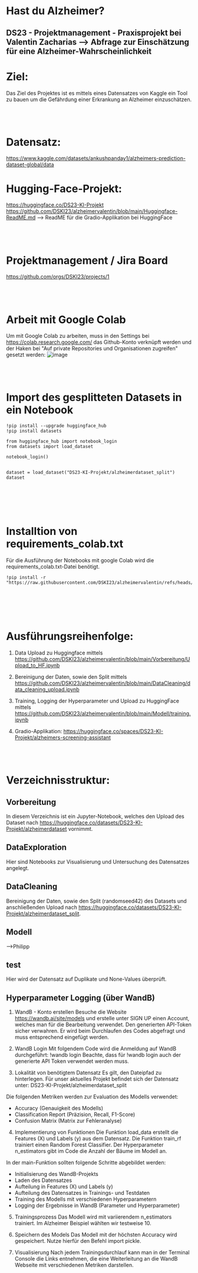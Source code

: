 # Hast du Alzheimer?
## DS23 - Projektmanagement - Praxisprojekt bei Valentin Zacharias --> Abfrage zur Einschätzung für eine Alzheimer-Wahrscheinlichkeit

# Ziel:
Das Ziel des Projektes ist es mittels eines Datensatzes von Kaggle ein Tool zu bauen um die Gefährdung einer Erkrankung an Alzheimer einzuschätzen. </br></br></br></br>

# Datensatz:
https://www.kaggle.com/datasets/ankushpanday1/alzheimers-prediction-dataset-global/data

# Hugging-Face-Projekt:
https://huggingface.co/DS23-KI-Projekt </br>
https://github.com/DSKI23/alzheimervalentin/blob/main/Huggingface-ReadME.md --> ReadME für die Gradio-Applikation bei HuggingFace</br></br></br></br>

# Projektmanagement / Jira Board
https://github.com/orgs/DSKI23/projects/1 
</br></br></br></br>
# Arbeit mit Google Colab
Um mit Google Colab zu arbeiten, muss in den Settings bei https://colab.research.google.com/ das Github-Konto verknüpft werden und der Haken bei "Auf private Repositories und Organisationen zugreifen" gesetzt werden:
![image](https://github.com/user-attachments/assets/138466f5-aa1a-4040-94f4-b3a36c95ce32)
</br></br></br></br>
# Import des gesplitteten Datasets in ein Notebook
```
!pip install --upgrade huggingface_hub
!pip install datasets

from huggingface_hub import notebook_login
from datasets import load_dataset

notebook_login()


dataset = load_dataset("DS23-KI-Projekt/alzheimerdataset_split")
dataset
```
</br></br></br></br>
# Installtion von requirements_colab.txt
Für die Ausführung der Notebooks mit google Colab wird die requirements_colab.txt-Datei benötigt.
```
!pip install -r "https://raw.githubusercontent.com/DSKI23/alzheimervalentin/refs/heads/main/requirements_colab.txt"
```
</br></br></br></br>
# Ausführungsreihenfolge:
1. Data Upload zu Huggingface mittels https://github.com/DSKI23/alzheimervalentin/blob/main/Vorbereitung/Upload_to_HF.ipynb

2. Bereinigung der Daten, sowie den Split mittels https://github.com/DSKI23/alzheimervalentin/blob/main/DataCleaning/data_cleaning_upload.ipynb
   
3. Training, Logging der Hyperparameter und Upload zu HuggingFace mittels https://github.com/DSKI23/alzheimervalentin/blob/main/Modell/training.ipynb
 
4. Gradio-Applikation: https://huggingface.co/spaces/DS23-KI-Projekt/alzheimers-screening-assistant
</br></br></br></br>
# Verzeichnisstruktur:
## Vorbereitung
In diesem Verzeichnis ist ein Jupyter-Notebook, welches den Upload des Dataset nach https://huggingface.co/datasets/DS23-KI-Projekt/alzheimerdataset vornimmt.

## DataExploration
Hier sind Notebooks zur Visualisierung und Untersuchung des Datensatzes angelegt.

## DataCleaning
Bereinigung der Daten, sowie den Split (randomseed42) des Datasets und anschließenden Upload nach https://huggingface.co/datasets/DS23-KI-Projekt/alzheimerdataset_split. 

## Modell
-->Philipp

## test
Hier wird der Datensatz auf Duplikate und None-Values überprüft.

## Hyperparameter Logging (über WandB)

1. WandB - Konto erstellen
Besuche die Website https://wandb.ai/site/models und erstelle unter SIGN UP einen Account, welches man für die Bearbeitung verwendet.
Den generierten API-Token sicher verwahren. Er wird beim Durchlaufen des Codes abgefragt und muss entsprechend eingefügt werden.

2. WandB Login
Mit folgendem Code wird die Anmeldung auf WandB durchgeführt: !wandb login
Beachte, dass für !wandb login auch der generierte API Token verwendet werden muss.

3. Lokalität von benötigtem Datensatz
Es gilt, den Dateipfad zu hinterlegen. Für unser aktuelles Projekt befindet sich der Datensatz unter: DS23-KI-Projekt/alzheimerdataset_split

Die folgenden Metriken werden zur Evaluation des Modells verwendet:

- Accuracy (Genauigkeit des Modells)
- Classification Report (Präzision, Recall, F1-Score)
- Confusion Matrix (Matrix zur Fehleranalyse)
   
4. Implementierung von Funktionen
Die Funktion load_data erstellt die Features (X) und Labels (y) aus dem Datensatz.
Die Funktion train_rf trainiert einen Random Forest Classifier.
Der Hyperparameter n_estimators gibt im Code die Anzahl der Bäume im Modell an.

In der main-Funktion sollten folgende Schritte abgebildet werden:
- Initialisierung des WandB-Projekts
- Laden des Datensatzes
- Aufteilung in Features (X) und Labels (y)
- Aufteilung des Datensatzes in Trainings- und Testdaten
- Training des Modells mit verschiedenen Hyperparametern
- Logging der Ergebnisse in WandB (Parameter und Hyperparameter)

5. Trainingsprozess
Das Modell wird mit variierendem n_estimators trainiert. Im Alzheimer Beispiel wählten wir testweise 10.

6. Speichern des Models
Das Modell mit der höchsten Accuracy wird gespeichert. Nutze hierfür den Befehl import pickle.

7. Visualisierung
Nach jedem Trainingsdurchlauf kann man in der Terminal Console die Links entnehmen, die eine Weiterleitung an die WandB Webseite mit verschiedenen Metriken darstellen.
